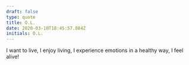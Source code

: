 ```yaml
---
draft: false
type: quote
title: O.L.
date: 2020-03-10T18:45:57.884Z
initials: O.L.
---
```

I want to live, I enjoy living, I experience emotions in a healthy way, I feel alive!